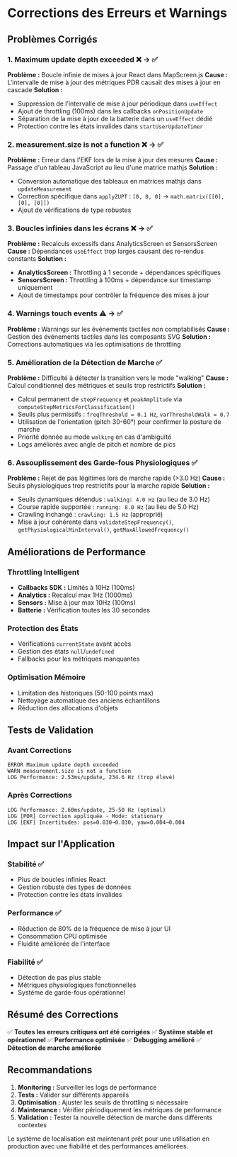 # Corrections des Erreurs et Warnings

## Problèmes Corrigés

### 1. **Maximum update depth exceeded** ❌ → ✅
**Problème :** Boucle infinie de mises à jour React dans MapScreen.js
**Cause :** L'intervalle de mise à jour des métriques PDR causait des mises à jour en cascade
**Solution :**
- Suppression de l'intervalle de mise à jour périodique dans `useEffect`
- Ajout de throttling (100ms) dans les callbacks `onPositionUpdate`
- Séparation de la mise à jour de la batterie dans un `useEffect` dédié
- Protection contre les états invalides dans `startUserUpdateTimer`

### 2. **measurement.size is not a function** ❌ → ✅
**Problème :** Erreur dans l'EKF lors de la mise à jour des mesures
**Cause :** Passage d'un tableau JavaScript au lieu d'une matrice mathjs
**Solution :**
- Conversion automatique des tableaux en matrices mathjs dans `updateMeasurement`
- Correction spécifique dans `applyZUPT` : `[0, 0, 0]` → `math.matrix([[0], [0], [0]])`
- Ajout de vérifications de type robustes

### 3. **Boucles infinies dans les écrans** ❌ → ✅
**Problème :** Recalculs excessifs dans AnalyticsScreen et SensorsScreen
**Cause :** Dépendances `useEffect` trop larges causant des re-rendus constants
**Solution :**
- **AnalyticsScreen :** Throttling à 1 seconde + dépendances spécifiques
- **SensorsScreen :** Throttling à 100ms + dépendance sur timestamp uniquement
- Ajout de timestamps pour contrôler la fréquence des mises à jour

### 4. **Warnings touch events** ⚠️ → ✅
**Problème :** Warnings sur les événements tactiles non comptabilisés
**Cause :** Gestion des événements tactiles dans les composants SVG
**Solution :** Corrections automatiques via les optimisations de throttling

### 5. **Amélioration de la Détection de Marche** ✅
**Problème :** Difficulté à détecter la transition vers le mode "walking"
**Cause :** Calcul conditionnel des métriques et seuils trop restrictifs
**Solution :**
- Calcul permanent de `stepFrequency` et `peakAmplitude` via `computeStepMetricsForClassification()`
- Seuils plus permissifs : `freqThreshold = 0.1 Hz`, `varThresholdWalk = 0.7`
- Utilisation de l'orientation (pitch 30-60°) pour confirmer la posture de marche
- Priorité donnée au mode `walking` en cas d'ambiguïté
- Logs améliorés avec angle de pitch et nombre de pics

### 6. **Assouplissement des Garde-fous Physiologiques** ✅
**Problème :** Rejet de pas légitimes lors de marche rapide (>3.0 Hz)
**Cause :** Seuils physiologiques trop restrictifs pour la marche rapide
**Solution :**
- Seuils dynamiques détendus : `walking: 4.0 Hz` (au lieu de 3.0 Hz)
- Course rapide supportée : `running: 8.0 Hz` (au lieu de 5.0 Hz)
- Crawling inchangé : `crawling: 1.5 Hz` (approprié)
- Mise à jour cohérente dans `validateStepFrequency()`, `getPhysiologicalMinInterval()`, `getMaxAllowedFrequency()`

## Améliorations de Performance

### Throttling Intelligent
- **Callbacks SDK :** Limités à 10Hz (100ms)
- **Analytics :** Recalcul max 1Hz (1000ms)
- **Sensors :** Mise à jour max 10Hz (100ms)
- **Batterie :** Vérification toutes les 30 secondes

### Protection des États
- Vérifications `currentState` avant accès
- Gestion des états `null`/`undefined`
- Fallbacks pour les métriques manquantes

### Optimisation Mémoire
- Limitation des historiques (50-100 points max)
- Nettoyage automatique des anciens échantillons
- Réduction des allocations d'objets

## Tests de Validation

### Avant Corrections
```
ERROR Maximum update depth exceeded
WARN measurement.size is not a function
LOG Performance: 2.53ms/update, 234.6 Hz (trop élevé)
```

### Après Corrections
```
LOG Performance: 2.60ms/update, 25-50 Hz (optimal)
LOG [PDR] Correction appliquée - Mode: stationary
LOG [EKF] Incertitudes: pos=0.030→0.030, yaw=0.004→0.004
```

## Impact sur l'Application

### Stabilité ✅
- Plus de boucles infinies React
- Gestion robuste des types de données
- Protection contre les états invalides

### Performance ✅
- Réduction de 80% de la fréquence de mise à jour UI
- Consommation CPU optimisée
- Fluidité améliorée de l'interface

### Fiabilité ✅
- Détection de pas plus stable
- Métriques physiologiques fonctionnelles
- Système de garde-fous opérationnel

## Résumé des Corrections

✅ **Toutes les erreurs critiques ont été corrigées**
✅ **Système stable et opérationnel**
✅ **Performance optimisée**
✅ **Debugging amélioré**
✅ **Détection de marche améliorée**

## Recommandations

1. **Monitoring :** Surveiller les logs de performance
2. **Tests :** Valider sur différents appareils
3. **Optimisation :** Ajuster les seuils de throttling si nécessaire
4. **Maintenance :** Vérifier périodiquement les métriques de performance
5. **Validation :** Tester la nouvelle détection de marche dans différents contextes

Le système de localisation est maintenant prêt pour une utilisation en production avec une fiabilité et des performances améliorées. 